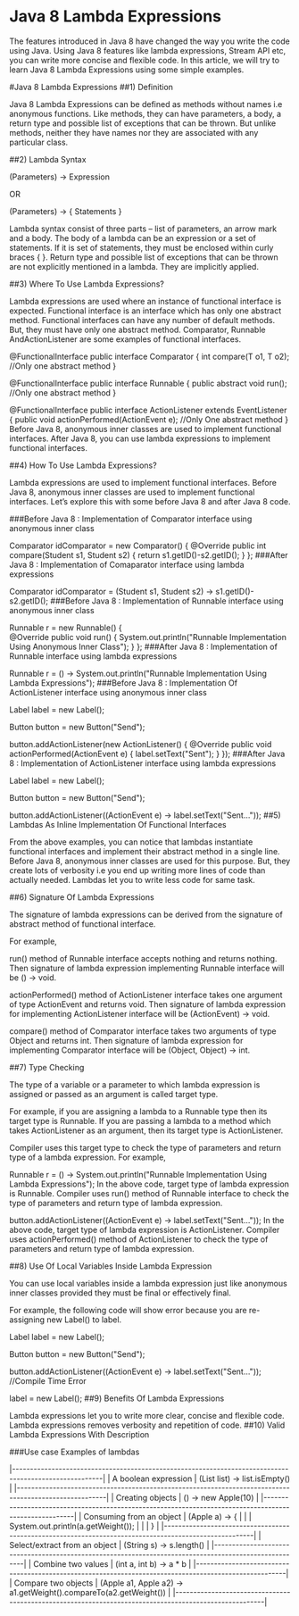 # Java 8 Lambda Expressions

The features introduced in Java 8 have changed the way you write the code using Java. Using Java 8 features like lambda expressions, Stream API etc, you can write more concise and flexible code. In this article, we will try to learn Java 8 Lambda Expressions using some simple examples.


#Java 8 Lambda Expressions
##1) Definition

Java 8 Lambda Expressions can be defined as methods without names i.e anonymous functions. Like methods, they can have parameters, a body, a return type and possible list of exceptions that can be thrown. But unlike methods, neither they have names nor they are associated with any particular class.

##2) Lambda Syntax

(Parameters) -> Expression


OR

(Parameters) -> { Statements }

Lambda syntax consist of three parts – list of parameters, an arrow mark and a body. The body of a lambda can be an expression or a set of statements. If it is set of statements, they must be enclosed within curly braces { }. Return type and possible list of exceptions that can be thrown are not explicitly mentioned in a lambda. They are implicitly applied.

##3) Where To Use Lambda Expressions?

Lambda expressions are used where an instance of functional interface is expected. Functional interface is an interface which has only one abstract method. Functional interfaces can have any number of default methods. But, they must have only one abstract method. Comparator, Runnable AndActionListener are some examples of functional interfaces.

@FunctionalInterface
public interface Comparator 
{
    int compare(T o1, T o2);       //Only one abstract method
}
 
@FunctionalInterface
public interface Runnable 
{
    public abstract void run();   //Only one abstract method
}
 
@FunctionalInterface
public interface ActionListener extends EventListener 
{
    public void actionPerformed(ActionEvent e);  //Only One abstract method
}
Before Java 8, anonymous inner classes are used to implement functional interfaces. After Java 8, you can use lambda expressions to implement functional interfaces.

##4) How To Use Lambda Expressions?

Lambda expressions are used to implement functional interfaces. Before Java 8, anonymous inner classes are used to implement functional interfaces. Let’s explore this with some before Java 8 and after Java 8 code.

###Before Java 8 : Implementation of Comparator interface using anonymous inner class

Comparator<Student> idComparator = new Comparator<Student>() {
            @Override
            public int compare(Student s1, Student s2) {
                return s1.getID()-s2.getID();
            }
        };
###After Java 8 : Implementation of Comaparator interface using lambda expressions

Comparator<Student> idComparator = (Student s1, Student s2) -> s1.getID()-s2.getID();
###Before Java 8 : Implementation of Runnable interface using anonymous inner class

Runnable r = new Runnable() {   
            @Override
            public void run() {
                System.out.println("Runnable Implementation Using Anonymous Inner Class");
            }
        };
###After Java 8 : Implementation of Runnable interface using lambda expressions

Runnable r = () -> System.out.println("Runnable Implementation Using Lambda Expressions");
###Before Java 8 : Implementation Of ActionListener interface using anonymous inner class


Label label = new Label();
         
Button button = new Button("Send");
         
button.addActionListener(new ActionListener() {
    @Override
    public void actionPerformed(ActionEvent e) {
        label.setText("Sent");
    }
});
###After Java 8 : Implementation of ActionListener interface using lambda expressions


Label label = new Label();
         
Button button = new Button("Send");
         
button.addActionListener((ActionEvent e) -> label.setText("Sent..."));
##5) Lambdas As Inline Implementation Of Functional Interfaces

From the above examples, you can notice that lambdas instantiate functional interfaces and implement their abstract method in a single line. Before Java 8, anonymous inner classes are used for this purpose. But, they create lots of verbosity i.e you end up writing more lines of code than actually needed. Lambdas let you to write less code for same task.

##6) Signature Of Lambda Expressions

The signature of lambda expressions can be derived from the signature of abstract method of functional interface.

For example,

run() method of Runnable interface accepts nothing and returns nothing. Then signature of lambda expression implementing Runnable interface will be () -> void.

actionPerformed() method of ActionListener interface takes one argument of type ActionEvent and returns void. Then signature of lambda expression for implementing ActionListener interface will be (ActionEvent) -> void.

compare() method of Comparator interface takes two arguments of type Object and returns int. Then signature of lambda expression for implementing Comparator interface will be (Object, Object) -> int.

##7) Type Checking

The type of a variable or a parameter to which lambda expression is assigned or passed as an argument is called target type.

For example, if you are assigning a lambda to a Runnable type then its target type is Runnable. If you are passing a lambda to a method which takes ActionListener as an argument, then its target type is ActionListener.

Compiler uses this target type to check the type of parameters and return type of a lambda expression. For example,


Runnable r = () -> System.out.println("Runnable Implementation Using Lambda Expressions");
In the above code, target type of lambda expression is Runnable. Compiler uses run() method of Runnable interface to check the type of parameters and return type of lambda expression.


button.addActionListener((ActionEvent e) -> label.setText("Sent..."));
In the above code, target type of lambda expression is ActionListener. Compiler uses actionPerformed() method of ActionListener to check the type of parameters and return type of lambda expression.

##8) Use Of Local Variables Inside Lambda Expression

You can use local variables inside a lambda expression just like anonymous inner classes provided they must be final or effectively final.

For example, the following code will show error because you are re-assigning new Label() to label.

Label label = new Label();
         
Button button = new Button("Send");
         
button.addActionListener((ActionEvent e) -> label.setText("Sent..."));      //Compile Time Error
         
label = new Label();
##9) Benefits Of Lambda Expressions

Lambda expressions let you to write more clear, concise and flexible code.
Lambda expressions removes verbosity and repetition of code.
##10) Valid Lambda Expressions With Description


###Use case Examples of lambdas

|-------------------------------------------------------------------------------------------------------|
| A boolean expression				| (List<String> list) -> list.isEmpty()								|
|-------------------------------------------------------------------------------------------------------|
| Creating objects					| () -> new Apple(10)												|
|-------------------------------------------------------------------------------------------------------| 
| Consuming from an object			| (Apple a) -> { 													|
|									|					System.out.println(a.getWeight());				|
|									|			   }													|
|-------------------------------------------------------------------------------------------------------| 
| Select/extract from an object		| (String s) -> s.length()			 								|
|-------------------------------------------------------------------------------------------------------|
| Combine two values				| (int a, int b) -> a * b											|
|-------------------------------------------------------------------------------------------------------|
| Compare two objects  				| (Apple a1, Apple a2) -> a1.getWeight().compareTo(a2.getWeight())	|
|-------------------------------------------------------------------------------------------------------|



